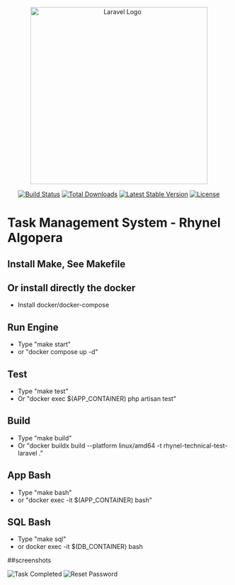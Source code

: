 <p align="center"><a href="https://laravel.com" target="_blank"><img src="https://raw.githubusercontent.com/laravel/art/master/logo-lockup/5%20SVG/2%20CMYK/1%20Full%20Color/laravel-logolockup-cmyk-red.svg" width="400" alt="Laravel Logo"></a></p>

<p align="center">
<a href="https://github.com/laravel/framework/actions"><img src="https://github.com/laravel/framework/workflows/tests/badge.svg" alt="Build Status"></a>
<a href="https://packagist.org/packages/laravel/framework"><img src="https://img.shields.io/packagist/dt/laravel/framework" alt="Total Downloads"></a>
<a href="https://packagist.org/packages/laravel/framework"><img src="https://img.shields.io/packagist/v/laravel/framework" alt="Latest Stable Version"></a>
<a href="https://packagist.org/packages/laravel/framework"><img src="https://img.shields.io/packagist/l/laravel/framework" alt="License"></a>
</p>

# Task Management System - Rhynel Algopera
## Install Make, See Makefile
## Or install directly the docker
- Install docker/docker-compose

## Run Engine
- Type "make start"
- or "docker compose up -d"

## Test
- Type "make test" 
- Or "docker exec $(APP_CONTAINER) php artisan test"

## Build
- Type "make build" 
- Or "docker buildx build --platform linux/amd64 -t rhynel-technical-test-laravel ."

## App Bash
- Type "make bash"
- or "docker exec -it $(APP_CONTAINER) bash"

## SQL Bash
- Type "make sql"
- or docker exec -it $(DB_CONTAINER) bash


##screenshots

![Task Completed](https://github.com/user-attachments/assets/491ace21-68e0-4b94-9eb6-3bc7a44a523c)
![Reset Password](https://github.com/user-attachments/assets/3f664ddb-2458-4d9e-9757-37f49e715c82)
